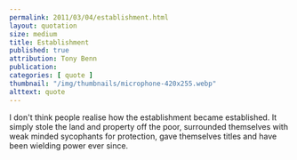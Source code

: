 ```yaml
---
permalink: 2011/03/04/establishment.html
layout: quotation
size: medium
title: Establishment
published: true
attribution: Tony Benn
publication:
categories: [ quote ]
thumbnail: "/img/thumbnails/microphone-420x255.webp"
alttext: quote
---
```


I don't think people realise how the establishment became established. 
It simply stole the land and property off the poor, surrounded 
themselves with weak minded sycophants for protection, gave themselves 
titles and have been wielding power ever since.
